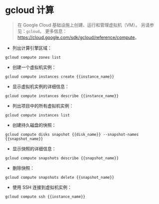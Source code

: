 # gcloud 计算

> 在 Google Cloud 基础设施上创建、运行和管理虚拟机（VM）。
> 另请参见：`gcloud`。
> 更多信息：<https://cloud.google.com/sdk/gcloud/reference/compute>。

- 列出计算引擎区域：

`gcloud compute zones list`

- 创建一个虚拟机实例：

`gcloud compute instances create {{instance_name}}`

- 显示虚拟机实例的详细信息：

`gcloud compute instances describe {{instance_name}}`

- 列出项目中的所有虚拟机实例：

`gcloud compute instances list`

- 创建持久磁盘的快照：

`gcloud compute disks snapshot {{disk_name}} --snapshot-names {{snapshot_name}}`

- 显示快照的详细信息：

`gcloud compute snapshots describe {{snapshot_name}}`

- 删除快照：

`gcloud compute snapshots delete {{snapshot_name}}`

- 使用 SSH 连接到虚拟机实例：

`gcloud compute ssh {{instance_name}}`